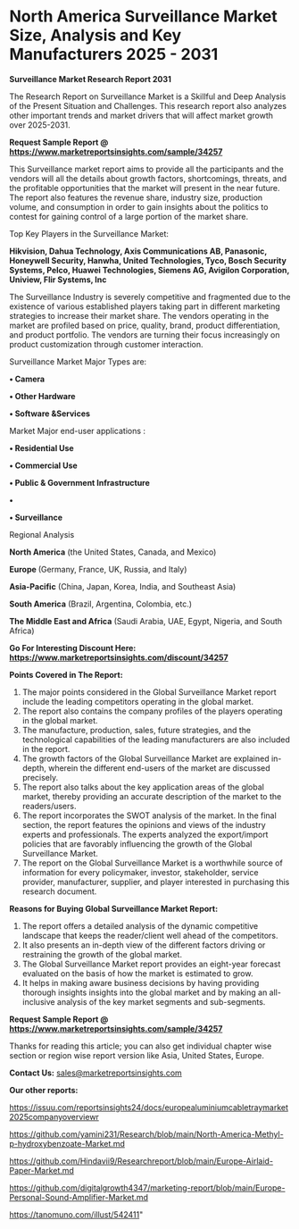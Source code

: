 # North America Surveillance Market Size, Analysis and Key Manufacturers 2025 - 2031

<strong>Surveillance Market Research Report 2031</strong>

The Research Report on Surveillance Market is a Skillful and Deep Analysis of the Present Situation and Challenges. This research report also analyzes other important trends and market drivers that will affect market growth over 2025-2031.

<strong>Request Sample Report @ <a href=https://www.marketreportsinsights.com/sample/34257>https://www.marketreportsinsights.com/sample/34257</a></strong>

This Surveillance market report aims to provide all the participants and the vendors will all the details about growth factors, shortcomings, threats, and the profitable opportunities that the market will present in the near future. The report also features the revenue share, industry size, production volume, and consumption in order to gain insights about the politics to contest for gaining control of a large portion of the market share.

Top Key Players in the Surveillance Market:

<strong>Hikvision, Dahua Technology, Axis Communications AB, Panasonic, Honeywell Security, Hanwha, United Technologies, Tyco, Bosch Security Systems, Pelco, Huawei Technologies, Siemens AG, Avigilon Corporation, Uniview, Flir Systems, Inc</strong>

The Surveillance Industry is severely competitive and fragmented due to the existence of various established players taking part in different marketing strategies to increase their market share. The vendors operating in the market are profiled based on price, quality, brand, product differentiation, and product portfolio. The vendors are turning their focus increasingly on product customization through customer interaction.

Surveillance Market Major Types are:

<strong>•  Camera

•  Other Hardware

•  Software &Services</strong>

Market Major end-user applications :

<strong>•  Residential Use

•  Commercial Use

•  Public & Government Infrastructure

•  

•  Surveillance</strong>

Regional Analysis

</u><strong><b>North America</b></strong> (the United States, Canada, and Mexico)

<strong><b>Europe </b></strong>(Germany, France, UK, Russia, and Italy)

<strong><b>Asia-Pacific</b></strong> (China, Japan, Korea, India, and Southeast Asia)

<strong><b>South America</b></strong> (Brazil, Argentina, Colombia, etc.)

<strong><b>The Middle East and Africa</b></strong> (Saudi Arabia, UAE, Egypt, Nigeria, and South Africa)

<strong>Go For Interesting Discount Here: <a href=https://www.marketreportsinsights.com/discount/34257>https://www.marketreportsinsights.com/discount/34257</a></strong>

<strong>Points Covered in The Report:</strong>
<ol>
  <li>The major points considered in the Global Surveillance Market report include the leading competitors operating in the global market.</li>
  <li>The report also contains the company profiles of the players operating in the global market.</li>
  <li>The manufacture, production, sales, future strategies, and the technological capabilities of the leading manufacturers are also included in the report.</li>
  <li>The growth factors of the Global Surveillance Market are explained in-depth, wherein the different end-users of the market are discussed precisely.</li>
  <li>The report also talks about the key application areas of the global market, thereby providing an accurate description of the market to the readers/users.</li>
  <li>The report incorporates the SWOT analysis of the market. In the final section, the report features the opinions and views of the industry experts and professionals. The experts analyzed the export/import policies that are favorably influencing the growth of the Global Surveillance Market.</li>
  <li>The report on the Global Surveillance Market is a worthwhile source of information for every policymaker, investor, stakeholder, service provider, manufacturer, supplier, and player interested in purchasing this research document.</li>
</ol>
<strong>Reasons for Buying Global Surveillance Market Report:</strong>

<ol>
  <li>The report offers a detailed analysis of the dynamic competitive landscape that keeps the reader/client well ahead of the competitors.</li>
  <li>It also presents an in-depth view of the different factors driving or restraining the growth of the global market.</li>
  <li>The Global Surveillance Market report provides an eight-year forecast evaluated on the basis of how the market is estimated to grow.</li>
  <li>It helps in making aware business decisions by having providing thorough insights insights into the global market and by making an all-inclusive analysis of the key market segments and sub-segments.</li>
</ol>
<strong>Request Sample Report @ <a href=https://www.marketreportsinsights.com/sample/34257>https://www.marketreportsinsights.com/sample/34257</a></strong>


Thanks for reading this article; you can also get individual chapter wise section or region wise report version like Asia, United States, Europe.

<strong>Contact Us:</strong>
sales@marketreportsinsights.com

<strong>Our other reports:</strong>

<a href=https://issuu.com/reportsinsights24/docs/europealuminiumcabletraymarket2025companyoverviewr>https://issuu.com/reportsinsights24/docs/europealuminiumcabletraymarket2025companyoverviewr</a>

<a href=https://github.com/yamini231/Research/blob/main/North-America-Methyl-p-hydroxybenzoate-Market.md>https://github.com/yamini231/Research/blob/main/North-America-Methyl-p-hydroxybenzoate-Market.md</a>

<a href=https://github.com/Hindavii9/Researchreport/blob/main/Europe-Airlaid-Paper-Market.md>https://github.com/Hindavii9/Researchreport/blob/main/Europe-Airlaid-Paper-Market.md</a>

<a href=https://github.com/digitalgrowth4347/marketing-report/blob/main/Europe-Personal-Sound-Amplifier-Market.md>https://github.com/digitalgrowth4347/marketing-report/blob/main/Europe-Personal-Sound-Amplifier-Market.md</a>

<a href=https://tanomuno.com/illust/542411>https://tanomuno.com/illust/542411</a>"
